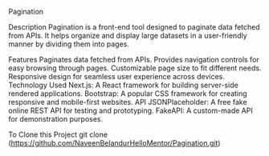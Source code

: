 Pagination

Description
Pagination is a front-end tool designed to paginate data fetched from APIs. It helps organize and display large datasets in a user-friendly manner by dividing them into pages.

Features
Paginates data fetched from APIs.
Provides navigation controls for easy browsing through pages.
Customizable page size to fit different needs.
Responsive design for seamless user experience across devices.
Technology Used
Next.js: A React framework for building server-side rendered applications.
Bootstrap: A popular CSS framework for creating responsive and mobile-first websites.
API
JSONPlaceholder: A free fake online REST API for testing and prototyping.
FakeAPI: A custom-made API for demonstration purposes.


To Clone this Project 
git clone (https://github.com/NaveenBelandurHelloMentor/Pagination.git)